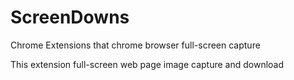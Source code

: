 # ScreenDowns
Chrome Extensions that chrome browser full-screen capture

This extension full-screen web page image capture and download
